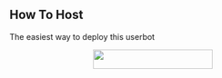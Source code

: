## How To Host
The easiest way to deploy this userbot
<p align="center"><a href="https://heroku.com/deploy?template=https://github.com/pepeq67/OCR-Telegram-Bot/tree/master"> <img src="https://img.shields.io/badge/Deploy%20To%20Heroku-blueviolet?style=for-the-badge&logo=heroku" width="210" height="34.45"/></a></p>

